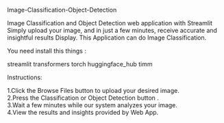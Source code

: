 Image-Classification-Object-Detection

Image Classification and Object Detection web application with Streamlit Simply upload your image, and in just a few minutes, receive accurate and insightful results Display. This Application can do Image Classification.

You need install this things :

streamlit transformers torch huggingface_hub timm

Instructions:

1.Click the Browse Files button to upload your desired image. <br>
2.Press the Classification or Object Detection button . <br>
3.Wait a few minutes while our system analyzes your image. <br>
4.View the results and insights provided by Web App.<br>
